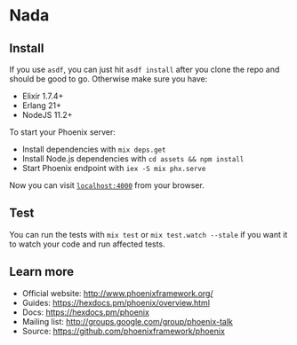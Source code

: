 # Nada

## Install

If you use `asdf`, you can just hit `asdf install` after you clone the
repo and should be good to go. Otherwise make sure you have:

* Elixir 1.7.4+
* Erlang 21+
* NodeJS 11.2+

To start your Phoenix server:

* Install dependencies with `mix deps.get`
* Install Node.js dependencies with `cd assets && npm install`
* Start Phoenix endpoint with `iex -S mix phx.serve`

Now you can visit [`localhost:4000`](http://localhost:4000) from your browser.

## Test

You can run the tests with `mix test` or `mix test.watch --stale` if you
want it to watch your code and run affected tests.

## Learn more

* Official website: http://www.phoenixframework.org/
* Guides: https://hexdocs.pm/phoenix/overview.html
* Docs: https://hexdocs.pm/phoenix
* Mailing list: http://groups.google.com/group/phoenix-talk
* Source: https://github.com/phoenixframework/phoenix
